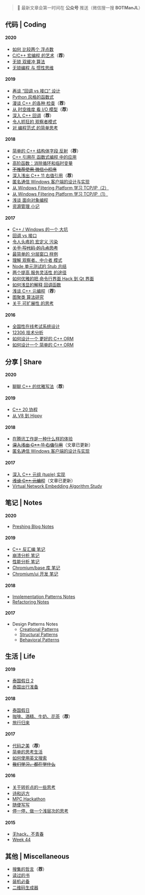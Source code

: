 
> 🔔 最新文章会第一时间在 **公众号** 推送（微信搜一搜 **BOTManJL**）

## 代码 | Coding

#### 2020

- [如何 比较两个 浮点数](2020/Comparing-Floating-Point-Numbers.md)
- [C/C++ 宏编程 的艺术](2020/Macro-Programming-Art.md)（**荐**）
- [无锁 双缓冲 算法](2020/Lock-Free-Double-Buffer.md)
- [无锁编程 与 惯性思维](2020/Lock-Free-and-Inertial-Thinking.md)

#### 2019

- [再谈 “回调 vs 接口” 设计](2019/Callback-vs-Interface-Explained.md)
- [Python 风格的函数式](2019/Pythonic-Functional.md)
- [漫谈 C++ 的各种 检查](2019/Cpp-Check.md)（**荐**）
- [从 时空维度 看 I/O 模型](2019/IO-Models.md)（**荐**）
- [深入 C++ 回调](2019/Inside-Cpp-Callback.md)（**荐**）
- [令人抓狂的 观察者模式](2019/Insane-Observer-Pattern.md)
- [对 编程范式 的简单思考](2019/Thinking-Programming-Paradigms.md)

#### 2018

- [简单的 C++ 结构体字段 反射](2018/Cpp-Struct-Field-Reflection.md)（**荐**）
- [C++ 引用在 函数式编程 中的应用](2018/Cpp-Reference-in-Functional.md)
- [高阶函数：消除循环和临时变量](2018/Higher-Order-Functions.md)
- [~~不推荐使用 微信小程序~~](2018/NOT-Wechat-App.md)
- [深入浅出 C++ 11 右值引用](2018/Cpp-Rvalue-Reference.md)（**荐**）
- [匿名通信 Windows 客户端的设计与实现](2018/Anonymous-Communication-Client-Design.md)
- [从 Windows Filtering Platform 学习 TCP/IP（2）](2018/Learn-TCP-IP-from-WFP-2.md)
- [从 Windows Filtering Platform 学习 TCP/IP（1）](2018/Learn-TCP-IP-from-WFP-1.md)
- [浅谈 面向对象编程](2018/Object-Oriented-Programming.md)
- [资源管理 小记](2018/Resource-Management.md)

#### 2017

- [C++ / Windows 的一个 大坑](2017/Cpp-Windows-Crash.md)
- [回调 vs 接口](2017/Callback-vs-Interface.md)
- [令人头疼的 宏定义 污染](2017/Macro-Pollution.md)
- [~~关于 写代码 的几点思考~~](2017/Thinking-Coding.md)
- [最简单的 分层窗口 样例](2017/Minimal-Layered-Window-Example.md)
- [理解 观察者、中介者 模式](2017/Observer-Mediator-Explained.md)
- [Node 单元测试的 Stub 总结](2017/Node-Test-Stub.md)
- [两个提高 服务灵活性 的途径](2017/Improve-Flexibility.md)
- [如何优雅的把 命令行界面 Hack 到 Qt 界面](2017/Hack-Qt-GUI.md)
- [如何浅显的解释 回调函数](2017/Callback-Explained.md)
- [浅谈 C++ 元编程](2017/Cpp-Metaprogramming.md)（**荐**）
- [图聚类 算法研究](2017/Graph-Clustering-Study.md)
- [关于 可扩展性 的思考](2017/Thinking-Scalability.md)

#### 2016

- [全国性在线考试系统设计](2016/Exam-System-Design.md)
- [12306 技术分析](2016/12306-Architecture.md)
- [如何设计一个 更好的 C++ ORM](2016/How-to-Design-a-Better-Cpp-ORM.md)
- [如何设计一个 简单的 C++ ORM](2016/How-to-Design-a-Naive-Cpp-ORM.md)

## 分享 | Share

#### 2020

- [聊聊 C++ 的优雅写法](2020/Conventional-Cpp.md)（**荐**）

#### 2019

- [C++ 20 协程](2019/Cpp-Coroutine-Share.md)
- [从 V8 到 Hippy](2019/V8-Hippy-Share.md)

#### 2018

- [在腾讯工作是一种什么样的体验](2018/Work-in-Tencent-Share.md)
- ~~[深入浅出 C++ 11 右值引用](2018/Cpp-Rvalue-Reference.md)~~（文章已更新）
- [匿名通信 Windows 客户端的设计与实现](2018/Anonymous-Communication-Client-Design-Share.md)

#### 2017

- [深入 C++ 元组 (tuple) 实现](2017/Inside-Cpp-Tuple-Share.md)
- ~~[浅谈 C++ 元编程](2017/Cpp-Metaprogramming.md)~~（文章已更新）
- [Virtual Network Embedding Algorithm Study](2017/Virtual-Network-Embedding-Study-Share.md)

## 笔记 | Notes

#### 2020

- [Preshing Blog Notes](2020/Preshing-Blog-Notes.md)

#### 2019

- [C++ 反汇编 笔记](2019/Cpp-Disassembly-Notes.md)
- [崩溃分析 笔记](2019/Crash-Analysis-Notes.md)
- [性能分析 笔记](2019/Perf-Analysis-Notes.md)
- [Chromium/base 库 笔记](2019/Chromium-Base-Notes.md)
- [Chromium/ui 开发 笔记](2019/Chromium-UI-Notes.md)

#### 2018

- [Implementation Patterns Notes](2018/Implementation-Patterns-Notes.md)
- [Refactoring Notes](2018/Refactoring-Notes.md)

#### 2017

- Design Patterns Notes
  - [Creational Patterns](2017/Design-Patterns-Notes-1.md)
  - [Structural Patterns](2017/Design-Patterns-Notes-2.md)
  - [Behavioral Patterns](2017/Design-Patterns-Notes-3.md)

## 生活 | Life

#### 2019

- [泰国假日 2](2019/Holiday-in-Thailand-2.md)
- [泰国出行准备](2019/Preparation-to-Thailand.md)

#### 2018

- [泰国假日](2018/Holiday-in-Thailand.md)
- [咖啡、酒精、牛奶、花茶](2018/Drinks.md)（**荐**）
- [旅行归来](2018/Back-from-a-Tour.md)

#### 2017

- [代码之美](2017/Beauty-of-Code.md)（**荐**）
- [简单的思考生活](2017/Thinking-Life.md)
- [如何使用英文搜索](2017/How-to-Search-English.md)
- [~~我们学习，都在学什么~~](2017/Thinking-College.md)

#### 2016

- [关于转折点的一些思考](2016/Turning-Point.md)
- [诗和远方](2016/Utopia-World.md)
- [MPC Hackathon](2016/MPC-Hackathon.md)
- [随便写写](2016/Life-Misc.md)
- [停一停，做一个浅层次的思考](2016/Thinking.md)

#### 2015

- [无hack，不青春](2015/MS-Campus-Hackathon.md)
- [Week 44](2015/Week-44.md)

## 其他 | Miscellaneous

- [搜集的哲言](misc/Quotes.md)（**荐**）
- [读过的书](misc/Books-Read.md)
- [装机必备](misc/Softwares-Must-Have.md)
- [二维码生成器](misc/QR-Code-Generator.md)
